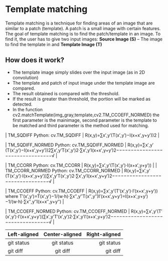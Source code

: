 # Template matching
Template matching is a technique for finding areas of an image that are similar to a patch (template).
A patch is a small image with certain features. The goal of template matching is to find the patch/template in an image.
To find it, the user has to give two input images: **Source Image (S)** – The image to find the template in and **Template Image (T)**

## How does it work?
* The template image simply slides over the input image (as in 2D convolution)
* The template and patch of input image under the template image are compared.
* The result obtained is compared with the threshold.
* If the result is greater than threshold, the portion will be marked as detected.
* In the function cv2.matchTemplate(img_gray,template,cv2.TM_CCOEFF_NORMED) the first parameter is the mainimage, second parameter is the template to be matched and third parameter is the method used for matching.

|	TM_SQDIFF Python: cv.TM_SQDIFF	|	R(x,y)=∑x′,y′(T(x′,y′)−I(x+x′,y+y′))2 	|

|	TM_SQDIFF_NORMED Python: cv.TM_SQDIFF_NORMED	|	R(x,y)=∑x′,y′(T(x′,y′)−I(x+x′,y+y′))2∑x′,y′T(x′,y′)2⋅∑x′,y′I(x+x′,y+y′)2−−−−−−−−−−−−−−−−−−−−−−−−−−−−−−−−√ 	|

|	TM_CCORR Python: cv.TM_CCORR	|	R(x,y)=∑x′,y′(T(x′,y′)⋅I(x+x′,y+y′)) 	|
|	TM_CCORR_NORMED Python: cv.TM_CCORR_NORMED	|	R(x,y)=∑x′,y′(T(x′,y′)⋅I(x+x′,y+y′))∑x′,y′T(x′,y′)2⋅∑x′,y′I(x+x′,y+y′)2−−−−−−−−−−−−−−−−−−−−−−−−−−−−−−−−√ 	|

|	TM_CCOEFF Python: cv.TM_CCOEFF	|	R(x,y)=∑x′,y′(T′(x′,y′)⋅I′(x+x′,y+y′))  where  T′(x′,y′)=T(x′,y′)−1/(w⋅h)⋅∑x′′,y′′T(x′′,y′′)I′(x+x′,y+y′)=I(x+x′,y+y′)−1/(w⋅h)⋅∑x′′,y′′I(x+x′′,y+y′′) 	|

|	TM_CCOEFF_NORMED Python: cv.TM_CCOEFF_NORMED	|	R(x,y)=∑x′,y′(T′(x′,y′)⋅I′(x+x′,y+y′))∑x′,y′T′(x′,y′)2⋅∑x′,y′I′(x+x′,y+y′)2−−−−−−−−−−−−−−−−−−−−−−−−−−−−−−−−−√	|

| Left-aligned | Center-aligned | Right-aligned |
| :---         |     :---:      |          ---: |
| git status   | git status     | git status    |
| git diff     | git diff       | git diff      |
